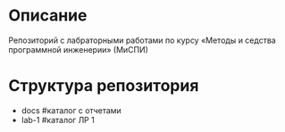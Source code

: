 # Описание

Репозиторий с лабраторными работами по курсу «Методы и седства программной инженерии» (МиСПИ)

# Cтруктура репозитория
- docs #каталог с отчетами
- lab-1 #каталог ЛР 1
